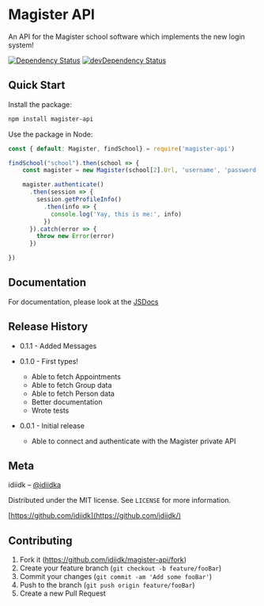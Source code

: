 # Magister API

An API for the Magister school software which implements the new login system!

[![Dependency Status](https://david-dm.org/idiidk/magister-api.svg)](https://david-dm.org/idiidk/magister-api)
[![devDependency Status](https://david-dm.org/idiidk/magister-api/dev-status.svg)](https://david-dm.org/idiidk/magister-api#info=devDependencies)

## Quick Start

Install the package:

```sh
npm install magister-api
```

Use the package in Node:

```javascript
const { default: Magister, findSchool} = require('magister-api')

findSchool("school").then(school => {
    const magister = new Magister(school[2].Url, 'username', 'password')

    magister.authenticate()
      .then(session => {
        session.getProfileInfo()
          .then(info => {
            console.log('Yay, this is me:', info)
          })
      }).catch(error => {
        throw new Error(error)
      })

})

```

## Documentation

For documentation, please look at the [JSDocs](https://idiidk.site/magister-api/)

## Release History

* 0.1.1 - Added Messages

* 0.1.0 - First types!
  * Able to fetch Appointments
  * Able to fetch Group data
  * Able to fetch Person data
  * Better documentation
  * Wrote tests

* 0.0.1 - Initial release
  * Able to connect and authenticate with the Magister private API

## Meta

idiidk – [@idiidka](https://twitter.com/idiidka)

Distributed under the MIT license. See ``LICENSE`` for more information.

[https://github.com/idiidk](https://github.com/idiidk/)

## Contributing

1. Fork it (<https://github.com/idiidk/magister-api/fork>)
2. Create your feature branch (`git checkout -b feature/fooBar`)
3. Commit your changes (`git commit -am 'Add some fooBar'`)
4. Push to the branch (`git push origin feature/fooBar`)
5. Create a new Pull Request
